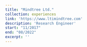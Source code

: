 ```yaml
---
title: "Mindtree Ltd."
collection: experiences
link: 'https://www.ltimindtree.com'
description: 'Research Engineer'
start: "11/2017"
end: "08/2022"
excerpt: ''
---
```

